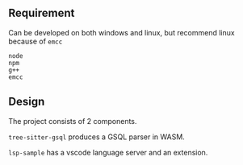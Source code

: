 ## Requirement
Can be developed on both windows and linux, but recommend linux because of `emcc`
```
node
npm
g++
emcc
```

## Design
The project consists of 2 components.

`tree-sitter-gsql` produces a GSQL parser in WASM.

`lsp-sample` has a vscode language server and an extension.
